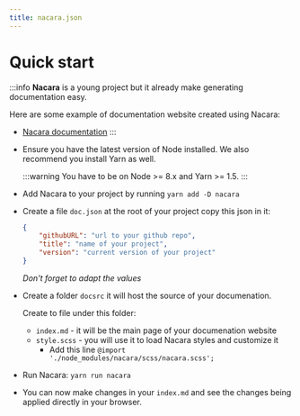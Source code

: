 ```yaml
---
title: nacara.json
---
```

# Quick start

:::info
**Nacara** is a young project but it already make generating documentation easy.

Here are some example of documentation website created using Nacara:

- [Nacara documentation](https://mangelmaxime.github.io/Nacara)
:::

<ul class="textual-steps">
<li>

Ensure you have the latest version of Node installed. We also recommend you install Yarn as well.

:::warning
You have to be on Node >= 8.x and Yarn >= 1.5.
:::
</li>

<li>

Add Nacara to your project by running `yarn add -D nacara`
</li>

<li>

Create a file `doc.json` at the root of your project copy this json in it:

```json
{
    "githubURL": "url to your github repo",
    "title": "name of your project",
    "version": "current version of your project"
}
```

*Don't forget to adapt the values*

</li>

<li>

Create a folder `docsrc` it will host the source of your documenation.

Create to file under this folder:
- `index.md` - it will be the main page of your documenation website
- `style.scss` - you will use it to load Nacara styles and customize it
    - Add this line `@import './node_modules/nacara/scss/nacara.scss';`
</li>

<li>

Run Nacara: `yarn run nacara`
</li>

<li>

You can now make changes in your `index.md` and see the changes being applied directly in your browser.
</li>

</ul>
